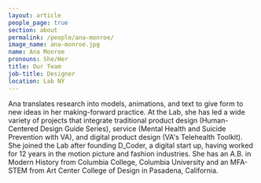 ```yaml
---
layout: article
people_page: true
section: about
permalink: /people/ana-monroe/
image_name: ana-monroe.jpg
name: Ana Monroe
pronouns: She/Her
title: Our Team
job-title: Designer
location: Lab NY
---
```


Ana translates research into models, animations, and text to give form to new ideas in her making-forward practice. At the Lab, she has led a wide variety of projects that integrate traditional product design (Human-Centered Design Guide Series), service (Mental Health and Suicide Prevention with VA), and digital product design (VA's Telehealth Toolkit). She joined the Lab after founding D_Coder, a digital start up, having worked for 12 years in the motion picture and fashion industries. She has an A.B. in Modern History from Columbia College, Columbia University and an MFA-STEM from Art Center College of Design in Pasadena, California.
